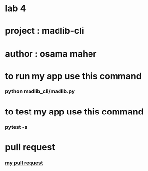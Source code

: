 # lab 4 
# project : madlib-cli
# author : osama maher 
# to run my app use this command
### python madlib_cli/madlib.py
# to test my app use this command
### pytest -s
# pull request
### [my pull request](https://github.com/osamadado123/madlib-cli/pull/2)
